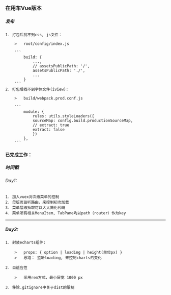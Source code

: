 ### 在用车Vue版本

##### 发布
    1. 打包后找不到css, js文件：

        >   root/config/index.js

        ```
            build: {
                ...,
                // assetsPublicPath: '/',
                assetsPublicPath: './',
                ...
            }
        ```
    2. 打包后找不到字体文件(iview):

        >   build/webpack.prod.conf.js

        ```
            module: {
                rules: utils.styleLoaders({
                sourceMap: config.build.productionSourceMap,
                // extract: true
                extract: false
                })
            },
        ```


#### 已完成工作：


##### 时间戳

###### Day1:
    1. 加入vuex对次级菜单的控制
    2. 母版页监听路由，来控制初次加载
    3. 菜单层级抽取可以大大简化代码
    4. 菜单所有相关MenuItem, TabPane均以path（router）作为key

---

##### Day2:
    1. 封装echarts组件:

        >   props: { option | loading | height(单位px) }
        >   思路： 监听loading, 来控制charts的变化
    
    2. 自适应性

        >   采用rem方式，最小屏宽 1000 px

    3. 移除.gitignore中关于dist的限制


